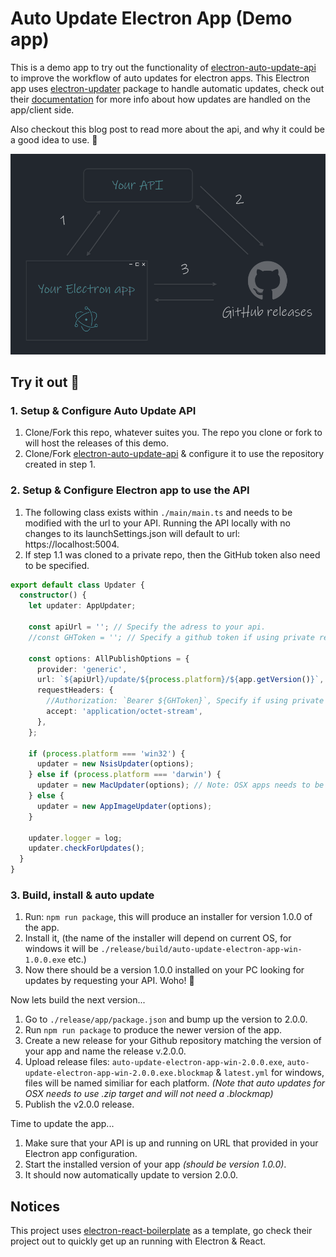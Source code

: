 # Auto Update Electron App (Demo app)

This is a demo app to try out the functionality of [electron-auto-update-api](https://github.com/st-knot-software/electron-auto-update-api) to improve the workflow of auto updates for electron apps. This Electron app uses [electron-updater](https://www.npmjs.com/package/electron-updater) package to handle automatic updates, check out their [documentation](https://www.electron.build/auto-update.html) for more info about how updates are handled on the app/client side.

Also checkout this blog post to read more about the api, and why it could be a good idea to use. 📖

![update flow](.erb/img/update-flow.png)

## Try it out 🚀

### 1. Setup & Configure Auto Update API

1. Clone/Fork this repo, whatever suites you. The repo you clone or fork to will host the releases of this demo.
2. Clone/Fork [electron-auto-update-api](https://github.com/st-knot-software/electron-auto-update-api) & configure it to use the repository created in step 1.

### 2. Setup & Configure Electron app to use the API

1. The following class exists within `./main/main.ts` and needs to be modified with the url to your API. Running the API locally with no changes to its launchSettings.json will default to url: https://localhost:5004.
2. If step 1.1 was cloned to a private repo, then the GitHub token also need to be specified.

```typescript
export default class Updater {
  constructor() {
    let updater: AppUpdater;

    const apiUrl = ''; // Specify the adress to your api.
    //const GHToken = ''; // Specify a github token if using private repository.

    const options: AllPublishOptions = {
      provider: 'generic',
      url: `${apiUrl}/update/${process.platform}/${app.getVersion()}`,
      requestHeaders: {
        //Authorization: `Bearer ${GHToken}`, Specify if using private repository.
        accept: 'application/octet-stream',
      },
    };

    if (process.platform === 'win32') {
      updater = new NsisUpdater(options);
    } else if (process.platform === 'darwin') {
      updater = new MacUpdater(options); // Note: OSX apps needs to be signed for auto updates to work.
    } else {
      updater = new AppImageUpdater(options);
    }

    updater.logger = log;
    updater.checkForUpdates();
  }
}
```

### 3. Build, install & auto update

1. Run: `npm run package`, this will produce an installer for version 1.0.0 of the app.
2. Install it, (the name of the installer will depend on current OS, for windows it will be `./release/build/auto-update-electron-app-win-1.0.0.exe` etc.)
3. Now there should be a version 1.0.0 installed on your PC looking for updates by requesting your API. Woho! 🧨

Now lets build the next version...

1. Go to `./release/app/package.json` and bump up the version to 2.0.0.
2. Run `npm run package` to produce the newer version of the app.
3. Create a new release for your Github repository matching the version of your app and name the release v.2.0.0.
4. Upload release files: `auto-update-electron-app-win-2.0.0.exe`, `auto-update-electron-app-win-2.0.0.exe.blockmap` & `latest.yml` for windows, files will be named similiar for each platform. *(Note that auto updates for OSX needs to use .zip target and will not need a .blockmap)*
5. Publish the v2.0.0 release.

Time to update the app...

1. Make sure that your API is up and running on URL that provided in your Electron app configuration.
2. Start the installed version of your app *(should be version 1.0.0)*.
3. It should now automatically update to version 2.0.0.

## Notices

This project uses [electron-react-boilerplate](https://github.com/electron-react-boilerplate/electron-react-boilerplate) as a template, go check their project out to quickly get up an running with Electron & React.
